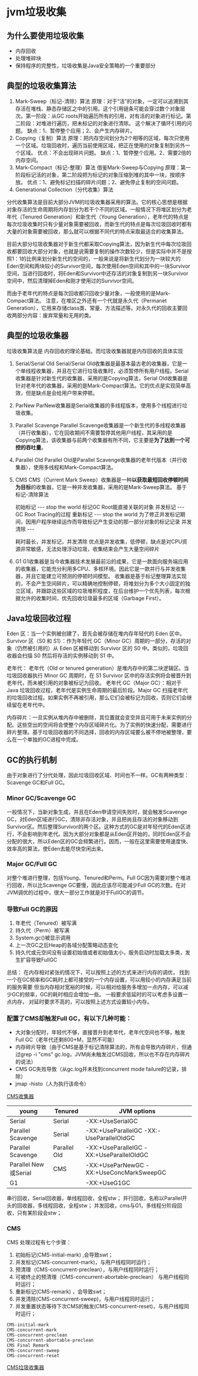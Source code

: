 # jvm垃圾收集

## 为什么要使用垃圾收集
* 内存回收
* 处理堆碎块
* 保持程序的完整性，垃圾收集是Java安全策略的一个重要部分

## 典型的垃圾收集算法

1.	Mark-Sweep（标记-清除）算法
	原理：对于“活”的对象，一定可以追溯到其存活在堆栈、静态存储区之中的引用。这个引用链条可能会穿过数个对象层次。第一阶段：从GC roots开始遍历所有的引用，对有活的对象进行标记。第二阶段：对堆进行遍历，把未标记的对象进行清除。
	这个解决了循环引用的问题。
	缺点：1、暂停整个应用；2、会产生内存碎片。
2.	Copying（复制）算法
	原理：把内存空间划分为2个相等的区域，每次只使用一个区域。垃圾回收时，遍历当前使用区域，把正在使用的对象复制到另外一个区域。
	优点：不会出现碎片问题。
	缺点：1、暂停整个应用。2、需要2倍的内存空间。
3.	Mark-Compact（标记-整理）算法
	借鉴Mark-Sweep与Copying
	原理：第一阶段标记活的对象，第二阶段把为标记的对象压缩到堆的其中一块，按顺序放。
	优点：1、避免标记扫描的碎片问题；2、避免停止复制的空间问题。
4.	Generational Collection（分代收集）算法

分代收集算法是目前大部分JVM的垃圾收集器采用的算法。它的核心思想是根据对象存活的生命周期将内存划分为若干个不同的区域。一般情况下将堆区划分为老年代（Tenured Generation）和新生代（Young Generation），老年代的特点是每次垃圾收集时只有少量对象需要被回收，而新生代的特点是每次垃圾回收时都有大量的对象需要被回收，那么就可以根据不同代的特点采取最适合的收集算法。

目前大部分垃圾收集器对于新生代都采取Copying算法，因为新生代中每次垃圾回收都要回收大部分对象，也就是说需要复制的操作次数较少，但是实际中并不是按照1：1的比例来划分新生代的空间的，一般来说是将新生代划分为一块较大的Eden空间和两块较小的Survivor空间，每次使用Eden空间和其中的一块Survivor空间，当进行回收时，将Eden和Survivor中还存活的对象复制到另一块Survivor空间中，然后清理掉Eden和刚才使用过的Survivor空间。

而由于老年代的特点是每次回收都只回收少量对象，一般使用的是Mark-Compact算法。
注意，在堆区之外还有一个代就是永久代（Permanet Generation），它用来存储class类、常量、方法描述等。对永久代的回收主要回收两部分内容：废弃常量和无用的类。

## 典型的垃圾收集器
垃圾收集算法是 内存回收的理论基础，而垃圾收集器就是内存回收的具体实现

1.	Serial/Serial Old
	Serial/Serial Old收集器是最基本最古老的收集器，它是一个单线程收集器，并且在它进行垃圾收集时，必须暂停所有用户线程。Serial收集器是针对新生代的收集器，采用的是Copying算法，Serial Old收集器是针对老年代的收集器，采用的是Mark-Compact算法。它的优点是实现简单高效，但是缺点是会给用户带来停顿。
2.	ParNew
	ParNew收集器是Serial收集器的多线程版本，使用多个线程进行垃圾收集。
3.	Parallel Scavenge
	Parallel Scavenge收集器是一个新生代的多线程收集器（并行收集器），它在回收期间不需要暂停其他用户线程，其采用的是Copying算法，该收集器与前两个收集器有所不同，它主要是**为了达到一个可控的吞吐量**。
4.	Parallel Old
	Parallel Old是Parallel Scavenge收集器的老年代版本（并行收集器），使用多线程和Mark-Compact算法。
5.	CMS
	CMS（Current Mark Sweep）收集器是一种**以获取最短回收停顿时间为目标**的收集器，它是一种并发收集器，采用的是Mark-Sweep算法。
	基于标记-清除算法
	
	初始标记 --- stop the world 标记GC Root能直接关联的对象
	并发标记 --- GC Root Tracing的过程
	重新标记 --- stop the world 为了修正并发标记期间，因用户程序继续运作而导致标记产生变动的那一部分对象的标记记录
	并发清除 --- 
	
	耗时最长，并发标记，并发清除
	优点是并发收集，低停顿，缺点是对CPU资源非常敏感，无法处理浮动垃圾，收集结束会产生大量空间碎片
	
6.	G1
	G1收集器是当今收集器技术发展最前沿的成果，它是一款面向服务端应用的收集器，它能充分利用多CPU、多核环境。因此它是一款并行与并发收集器，并且它能建立可预测的停顿时间模型。
	收集器是基于标记整理算法实现的，不会产生空间碎片，可以精确地控制停顿，将堆划分为多个大小固定的独立区域，并跟踪这些区域的垃圾堆积程度，在后台维护一个优先列表，每次根据允许的收集时间，优先回收垃圾最多的区域（Garbage First）。


## Java垃圾回收过程

Eden 区：当一个实例被创建了，首先会被存储在堆内存年轻代的 Eden 区中。
Survivor 区（S0 和 S1）：作为年轻代 GC（Minor GC）周期的一部分，存活的对象（仍然被引用的）从 Eden 区被移动到 Survivor 区的 S0 中。类似的，垃圾回收器会扫描 S0 然后将存活的实例移动到 S1 中。

老年代： 老年代（Old or tenured generation）是堆内存中的第二块逻辑区。当垃圾回收器执行 Minor GC 周期时，在 S1 Survivor 区中的存活实例将会被晋升到老年代，而未被引用的对象被标记为回收。
老年代 GC（Major GC）：相对于 Java 垃圾回收过程，老年代是实例生命周期的最后阶段。Major GC 扫描老年代的垃圾回收过程。如果实例不再被引用，那么它们会被标记为回收，否则它们会继续留在老年代中。

内存碎片：一旦实例从堆内存中被删除，其位置就会变空并且可用于未来实例的分配。这些空出的空间将会使整个内存区域碎片化。为了实例的快速分配，需要进行碎片整理。基于垃圾回收器的不同选择，回收的内存区域要么被不停地被整理，要么在一个单独的GC进程中完成。

## GC的执行机制
由于对象进行了分代处理，因此垃圾回收区域、时间也不一样。GC有两种类型：Scavenge GC和Full GC。

### Minor GC/Scavenge GC
一般情况下，当新对象生成，并且在Eden申请空间失败时，就会触发Scavenge GC，对Eden区域进行GC，清除非存活对象，并且把尚且存活的对象移动到Survivor区。然后整理Survivor的两个区。这种方式的GC是对年轻代的Eden区进行，不会影响到年老代。因为大部分对象都是从Eden区开始的，同时Eden区不会分配的很大，所以Eden区的GC会频繁进行。因而，一般在这里需要使用速度快、效率高的算法，使Eden去能尽快空闲出来。

### Major GC/Full GC
对整个堆进行整理，包括Young、Tenured和Perm。Full GC因为需要对整个堆进行回收，所以比Scavenge GC要慢，因此应该尽可能减少Full GC的次数。在对JVM调优的过程中，很大一部分工作就是对于FullGC的调节。

### 导致Full GC的原因
1. 年老代（Tenured）被写满
2. 持久代（Perm）被写满
3. System.gc()被显示调用
4. 上一次GC之后Heap的各域分配策略动态变化
5. 持久代或元空间没有设置初始值或者初始值太小，服务启动时加载太多类，发生扩容导致FullGC

总结：
在内存相对紧张的情况下，可以按照上述的方式来进行内存的调优， 找到一个在GC频率和GC耗时上都可接受的一个内存设置，可以用较小的内存满足当前的服务需要
但当内存相对宽裕的时候，可以相对给服务多增加一点内存，可以减少GC的频率，GC的耗时相应会增加一些。 一般要求低延时的可以考虑多设置一点内存， 对延时要求不高的，可以按照上述方式设置较小内存。

### 配置了CMS却触发Full GC，有以下几种可能：
- 大对象分配时，年轻代不够，直接晋升到老年代，老年代空间也不够，触发 Full GC（老年代还剩800+M，显然不可能）
- 内存碎片导致（由于CMS是基于标记清除算法的，所有会导致内存碎片，但通过grep -i "cms" gc.log，JVM尚未触发过CMS回收，所以也不存在内存碎片的说法）
- CMS GC失败导致（从gc.log并未找到concurrent mode failure的记录，排除）
- jmap -histo（人为执行该命令）

[CMS收集器](https://blog.csdn.net/zqz_zqz/article/details/70568819)

|young					|Tenured		|JVM options								|
|---					|---			|---										|
|Serial					|Serial			|-XX:+UseSerialGC							|
|Parallel Scavenge		|Serial			|-XX:+UseParallelGC -XX:-UseParallelOldGC	|
|Parallel Scavenge		|Parallel Old	|-XX:+UseParallelGC -XX:+UseParallelOldGC	|
|Parallel New或Serial	|CMS			|-XX:+UseParNewGC -XX:+UseConcMarkSweepGC	|
|G1						|				|-XX:+UseG1GC								|

串行回收，Serial回收器，单线程回收，全程stw；
并行回收，名称以Parallel开头的回收器，多线程回收，全程stw；
并发回收，cms与G1，多线程分阶段回收，只有某阶段会stw；

### CMS
CMS 处理过程有七个步骤： 
1. 初始标记(CMS-initial-mark) ,会导致swt； 
2. 并发标记(CMS-concurrent-mark)，与用户线程同时运行； 
3. 预清理（CMS-concurrent-preclean），与用户线程同时运行； 
4. 可被终止的预清理（CMS-concurrent-abortable-preclean） 与用户线程同时运行； 
5. 重新标记(CMS-remark) ，会导致swt； 
6. 并发清除(CMS-concurrent-sweep)，与用户线程同时运行； 
7. 并发重置状态等待下次CMS的触发(CMS-concurrent-reset)，与用户线程同时运行； 



```
CMS-initial-mark
CMS-concurrent-mark
CMS-concurrent-preclean
CMS-concurrent-abortable-preclean
CMS Final Remark
CMS-concurrent-sweep
CMS-concurrent-reset
```
[CMS垃圾收集器](https://blog.csdn.net/mc90716/article/details/80158138)